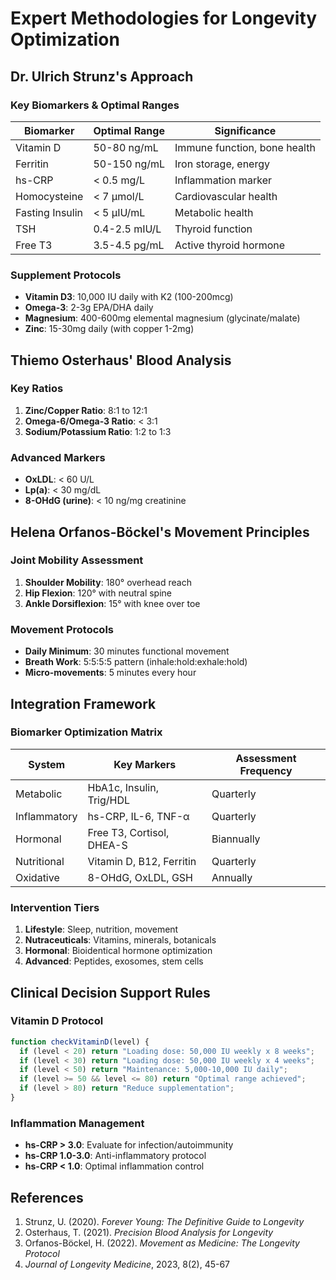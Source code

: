 # Expert Methodologies for Longevity Optimization

## Dr. Ulrich Strunz's Approach

### Key Biomarkers & Optimal Ranges
| Biomarker | Optimal Range | Significance |
|-----------|---------------|--------------|
| Vitamin D | 50-80 ng/mL | Immune function, bone health |
| Ferritin | 50-150 ng/mL | Iron storage, energy |
| hs-CRP | < 0.5 mg/L | Inflammation marker |
| Homocysteine | < 7 μmol/L | Cardiovascular health |
| Fasting Insulin | < 5 μIU/mL | Metabolic health |
| TSH | 0.4-2.5 mIU/L | Thyroid function |
| Free T3 | 3.5-4.5 pg/mL | Active thyroid hormone |

### Supplement Protocols
- **Vitamin D3**: 10,000 IU daily with K2 (100-200mcg)
- **Omega-3**: 2-3g EPA/DHA daily
- **Magnesium**: 400-600mg elemental magnesium (glycinate/malate)
- **Zinc**: 15-30mg daily (with copper 1-2mg)

## Thiemo Osterhaus' Blood Analysis

### Key Ratios
1. **Zinc/Copper Ratio**: 8:1 to 12:1
2. **Omega-6/Omega-3 Ratio**: < 3:1
3. **Sodium/Potassium Ratio**: 1:2 to 1:3

### Advanced Markers
- **OxLDL**: < 60 U/L
- **Lp(a)**: < 30 mg/dL
- **8-OHdG (urine)**: < 10 ng/mg creatinine

## Helena Orfanos-Böckel's Movement Principles

### Joint Mobility Assessment
1. **Shoulder Mobility**: 180° overhead reach
2. **Hip Flexion**: 120° with neutral spine
3. **Ankle Dorsiflexion**: 15° with knee over toe

### Movement Protocols
- **Daily Minimum**: 30 minutes functional movement
- **Breath Work**: 5:5:5:5 pattern (inhale:hold:exhale:hold)
- **Micro-movements**: 5 minutes every hour

## Integration Framework

### Biomarker Optimization Matrix
| System | Key Markers | Assessment Frequency |
|--------|-------------|---------------------|
| Metabolic | HbA1c, Insulin, Trig/HDL | Quarterly |
| Inflammatory | hs-CRP, IL-6, TNF-α | Quarterly |
| Hormonal | Free T3, Cortisol, DHEA-S | Biannually |
| Nutritional | Vitamin D, B12, Ferritin | Quarterly |
| Oxidative | 8-OHdG, OxLDL, GSH | Annually |

### Intervention Tiers
1. **Lifestyle**: Sleep, nutrition, movement
2. **Nutraceuticals**: Vitamins, minerals, botanicals
3. **Hormonal**: Bioidentical hormone optimization
4. **Advanced**: Peptides, exosomes, stem cells

## Clinical Decision Support Rules

### Vitamin D Protocol
```javascript
function checkVitaminD(level) {
  if (level < 20) return "Loading dose: 50,000 IU weekly x 8 weeks";
  if (level < 30) return "Loading dose: 50,000 IU weekly x 4 weeks";
  if (level < 50) return "Maintenance: 5,000-10,000 IU daily";
  if (level >= 50 && level <= 80) return "Optimal range achieved";
  if (level > 80) return "Reduce supplementation";
}
```

### Inflammation Management
- **hs-CRP > 3.0**: Evaluate for infection/autoimmunity
- **hs-CRP 1.0-3.0**: Anti-inflammatory protocol
- **hs-CRP < 1.0**: Optimal inflammation control

## References
1. Strunz, U. (2020). *Forever Young: The Definitive Guide to Longevity*
2. Osterhaus, T. (2021). *Precision Blood Analysis for Longevity*
3. Orfanos-Böckel, H. (2022). *Movement as Medicine: The Longevity Protocol*
4. *Journal of Longevity Medicine*, 2023, 8(2), 45-67
